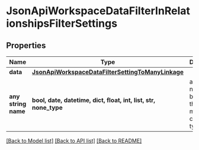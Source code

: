 # JsonApiWorkspaceDataFilterInRelationshipsFilterSettings


## Properties
Name | Type | Description | Notes
------------ | ------------- | ------------- | -------------
**data** | [**JsonApiWorkspaceDataFilterSettingToManyLinkage**](JsonApiWorkspaceDataFilterSettingToManyLinkage.md) |  | 
**any string name** | **bool, date, datetime, dict, float, int, list, str, none_type** | any string name can be used but the value must be the correct type | [optional]

[[Back to Model list]](../README.md#documentation-for-models) [[Back to API list]](../README.md#documentation-for-api-endpoints) [[Back to README]](../README.md)


